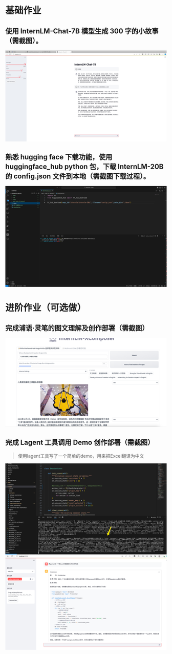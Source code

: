 # 基础作业

## 使用 InternLM-Chat-7B 模型生成 300 字的小故事（需截图）。
<img src="2-1.png">

## 熟悉 hugging face 下载功能，使用 huggingface_hub python 包，下载 InternLM-20B 的 config.json 文件到本地（需截图下载过程）。

<img alt="img.png" src="2-2.png"/>

# 进阶作业（可选做）
## 完成浦语·灵笔的图文理解及创作部署（需截图）
![img.png](../task/task_of_lesson2/img.png)
## 完成 Lagent 工具调用 Demo 创作部署（需截图）
 >使用lagent工具写了一个简单的demo，用来把Excel翻译为中文
> 
![img.png](2-3.png)
![img.png](2-4.png)